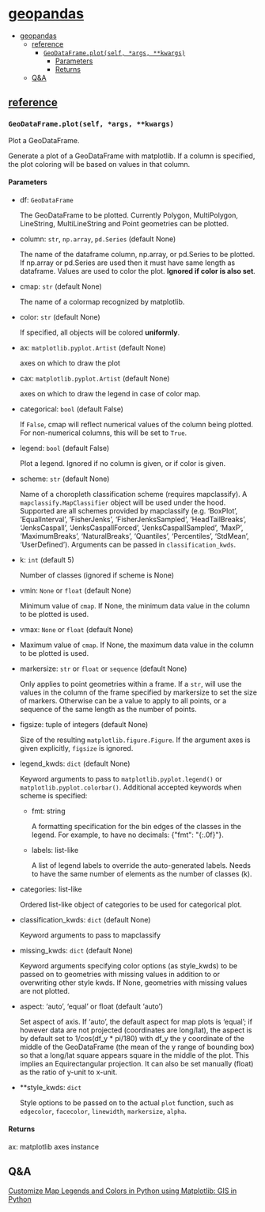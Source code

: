 # [geopandas](https://geopandas.org/index.html)

- [geopandas](#geopandas)
  - [reference](#reference)
    - [`GeoDataFrame.plot(self, *args, **kwargs)`](#geodataframeplotself-args-kwargs)
      - [Parameters](#parameters)
      - [Returns](#returns)
  - [Q&A](#qa)

## [reference](https://geopandas.org/reference.html)

### `GeoDataFrame.plot(self, *args, **kwargs)`

Plot a GeoDataFrame.

Generate a plot of a GeoDataFrame with matplotlib. If a column is specified, the plot coloring will be based on values in that column.

#### Parameters

- df: `GeoDataFrame`

  The GeoDataFrame to be plotted. Currently Polygon, MultiPolygon, LineString, MultiLineString and Point geometries can be plotted.

- column: `str`, `np.array`, `pd.Series` (default None)

  The name of the dataframe column, np.array, or pd.Series to be plotted. If np.array or pd.Series are used then it must have same length as dataframe. Values are used to color the plot. **Ignored if color is also set**.

- cmap: `str` (default None)

  The name of a colormap recognized by matplotlib.

- color: `str` (default None)

  If specified, all objects will be colored **uniformly**.

- ax: `matplotlib.pyplot.Artist` (default None)

  axes on which to draw the plot

- cax: `matplotlib.pyplot.Artist` (default None)

  axes on which to draw the legend in case of color map.

- categorical: `bool` (default False)

  If `False`, cmap will reflect numerical values of the column being plotted. For non-numerical columns, this will be set to `True`.

- legend: `bool` (default False)

  Plot a legend. Ignored if no column is given, or if color is given.

- scheme: `str` (default None)

  Name of a choropleth classification scheme (requires mapclassify). A `mapclassify.MapClassifier` object will be used under the hood. Supported are all schemes provided by mapclassify (e.g. ‘BoxPlot’, ‘EqualInterval’, ‘FisherJenks’, ‘FisherJenksSampled’, ‘HeadTailBreaks’, ‘JenksCaspall’, ‘JenksCaspallForced’, ‘JenksCaspallSampled’, ‘MaxP’, ‘MaximumBreaks’, ‘NaturalBreaks’, ‘Quantiles’, ‘Percentiles’, ‘StdMean’, ‘UserDefined’). Arguments can be passed in `classification_kwds`.

- k: `int` (default 5)

  Number of classes (ignored if scheme is None)

- vmin: `None` or `float` (default None)

  Minimum value of `cmap`. If None, the minimum data value in the column to be plotted is used.

- vmax: `None` or `float` (default None)

- Maximum value of `cmap`. If None, the maximum data value in the column to be plotted is used.

- markersize: `str` or `float` or `sequence` (default None)

  Only applies to point geometries within a frame. If a `str`, will use the values in the column of the frame specified by markersize to set the size of markers. Otherwise can be a value to apply to all points, or a sequence of the same length as the number of points.

- figsize: tuple of integers (default None)

  Size of the resulting `matplotlib.figure.Figure`. If the argument axes is given explicitly, `figsize` is ignored.

- legend_kwds: `dict` (default None)

  Keyword arguments to pass to `matplotlib.pyplot.legend()` or `matplotlib.pyplot.colorbar()`. Additional accepted keywords when scheme is specified:

    - fmt: string

      A formatting specification for the bin edges of the classes in the legend. For example, to have no decimals: {"fmt": "{:.0f}"}.

    - labels: list-like

      A list of legend labels to override the auto-generated labels. Needs to have the same number of elements as the number of classes (k).

- categories: list-like

  Ordered list-like object of categories to be used for categorical plot.

- classification_kwds: `dict` (default None)

  Keyword arguments to pass to mapclassify

- missing_kwds: `dict` (default None)

  Keyword arguments specifying color options (as style_kwds) to be passed on to geometries with missing values in addition to or overwriting other style kwds. If None, geometries with missing values are not plotted.

- aspect: ‘auto’, ‘equal’ or float (default ‘auto’)

  Set aspect of axis. If ‘auto’, the default aspect for map plots is ‘equal’; if however data are not projected (coordinates are long/lat), the aspect is by default set to 1/cos(df_y * pi/180) with df_y the y coordinate of the middle of the GeoDataFrame (the mean of the y range of bounding box) so that a long/lat square appears square in the middle of the plot. This implies an Equirectangular projection. It can also be set manually (float) as the ratio of y-unit to x-unit.

- **style_kwds: `dict`

  Style options to be passed on to the actual `plot` function, such as `edgecolor`, `facecolor`, `linewidth`, `markersize`, `alpha`.

#### Returns

  ax: matplotlib axes instance

## Q&A

[Customize Map Legends and Colors in Python using Matplotlib: GIS in Python](https://www.earthdatascience.org/courses/scientists-guide-to-plotting-data-in-python/plot-spatial-data/customize-vector-plots/python-customize-map-legends-geopandas/)

